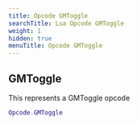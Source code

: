 ```yaml
---
title: Opcode GMToggle
searchTitle: Lua Opcode GMToggle
weight: 1
hidden: true
menuTitle: Opcode GMToggle
---
```

## GMToggle

This represents a GMToggle opcode
```lua
Opcode.GMToggle
```